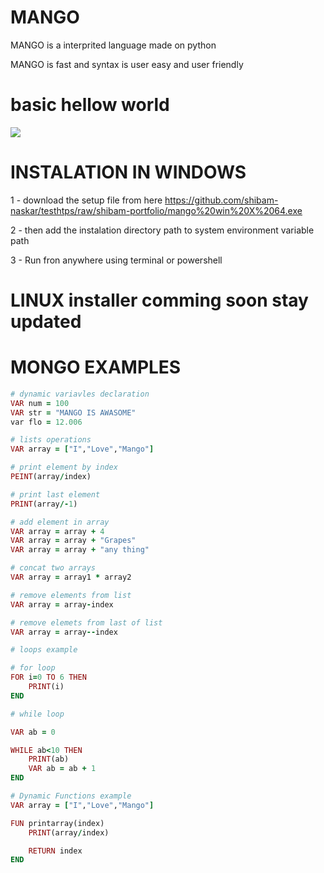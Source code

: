 # MANGO

MANGO is a interprited language made on python

MANGO is fast and syntax is user easy and user friendly


# basic hellow world
<img src="https://github.com/shibam-naskar/testhtps/blob/shibam-portfolio/Hnet-image.gif?raw=true" ><img/>

# INSTALATION IN WINDOWS
1 - download the setup file from here
https://github.com/shibam-naskar/testhtps/raw/shibam-portfolio/mango%20win%20X%2064.exe

2 - then add the instalation directory path to system environment variable path

3 - Run fron anywhere using terminal or powershell



# LINUX installer comming soon stay updated


# MONGO EXAMPLES

```ruby
# dynamic variavles declaration
VAR num = 100
VAR str = "MANGO IS AWASOME"
var flo = 12.006
```

```ruby
# lists operations
VAR array = ["I","Love","Mango"]

# print element by index
PEINT(array/index)

# print last element
PRINT(array/-1)

# add element in array
VAR array = array + 4
VAR array = array + "Grapes"
VAR array = array + "any thing"

# concat two arrays
VAR array = array1 * array2

# remove elements from list
VAR array = array-index

# remove elemets from last of list
VAR array = array--index
```

```ruby
# loops example

# for loop
FOR i=0 TO 6 THEN
    PRINT(i)
END

# while loop

VAR ab = 0

WHILE ab<10 THEN
    PRINT(ab)
    VAR ab = ab + 1
END


```

```ruby
# Dynamic Functions example
VAR array = ["I","Love","Mango"]

FUN printarray(index)
	PRINT(array/index)

	RETURN index
END


```

